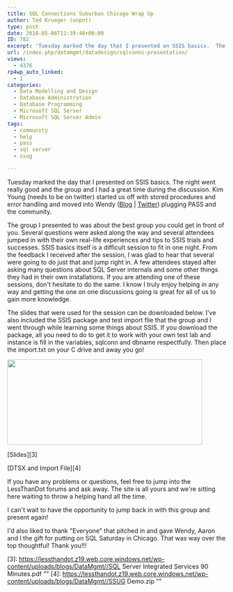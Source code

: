 ```yaml
---
title: SQL Connections Suburban Chicago Wrap Up
author: Ted Krueger (onpnt)
type: post
date: 2010-05-06T11:39:48+00:00
ID: 782
excerpt: 'Tuesday marked the day that I presented on SSIS basics.  The night went really good and the group and I had a great time during the discussion.  Kim Young (needs to be on twitter) started us off with stored procedures and error handling and moved into Wendy plugging PASS and the community.'
url: /index.php/datamgmt/datadesign/sqlconns-presentation/
views:
  - 4376
rp4wp_auto_linked:
  - 1
categories:
  - Data Modelling and Design
  - Database Administration
  - Database Programming
  - Microsoft SQL Server
  - Microsoft SQL Server Admin
tags:
  - community
  - help
  - pass
  - sql server
  - ssug

---
```

Tuesday marked the day that I presented on SSIS basics. The night went really good and the group and I had a great time during the discussion. Kim Young (needs to be on twitter) started us off with stored procedures and error handling and moved into Wendy ([Blog][1] | [Twitter][2]) plugging PASS and the community. 

The group I presented to was about the best group you could get in front of you. Several questions were asked along the way and several attendees jumped in with their own real-life experiences and tips to SSIS trials and successes. SSIS basics itself is a difficult session to fit in one night. From the feedback I received after the session, I was glad to hear that several were going to do just that and jump right in. A few attendees stayed after asking many questions about SQL Server internals and some other things they had in their own installations. If you are attending one of these sessions, don't hesitate to do the same. I know I truly enjoy helping in any way and getting the one on one discussions going is great for all of us to gain more knowledge. 

The slides that were used for the session can be downloaded below. I've also included the SSIS package and test import file that the group and I went through while learning some things about SSIS. If you download the package, all you need to do to get it to work with your own test lab and instance is fill in the variables, sqlconn and dbname respectfully. Then place the import.txt on your C drive and away you go! 

<div class="image_block">
  <img src="https://lessthandot.z19.web.core.windows.net/wp-content/uploads/blogs/DataMgmt/sqlconns.gif" alt="" title="" width="448" height="196" />
</div>

[Slides][3]
  

  
[DTSX and Import File][4]

If you have any problems or questions, feel free to jump into the LessThanDot forums and ask away. The site is all yours and we're sitting here waiting to throw a helping hand all the time.
  

  
I can't wait to have the opportunity to jump back in with this group and present again! 

I'd also liked to thank "Everyone" that pitched in and gave Wendy, Aaron and I the gift for putting on SQL Saturday in Chicago. That was way over the top thoughtful! Thank you!!!

 [1]: http://wendyverse.blogspot.com
 [2]: http://twitter.com/wendy_dance
 [3]: https://lessthandot.z19.web.core.windows.net/wp-content/uploads/blogs/DataMgmt//SQL Server Integrated Services 90 Minutes.pdf ""
 [4]: https://lessthandot.z19.web.core.windows.net/wp-content/uploads/blogs/DataMgmt//SSUG Demo.zip ""